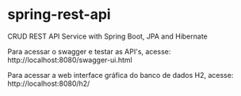 # spring-rest-api
CRUD REST API Service with Spring Boot, JPA and Hibernate

Para acessar o swagger e testar as API's, acesse:
http://localhost:8080/swagger-ui.html

Para acessar a web interface gráfica do banco de dados H2, acesse:
http://localhost:8080/h2/
